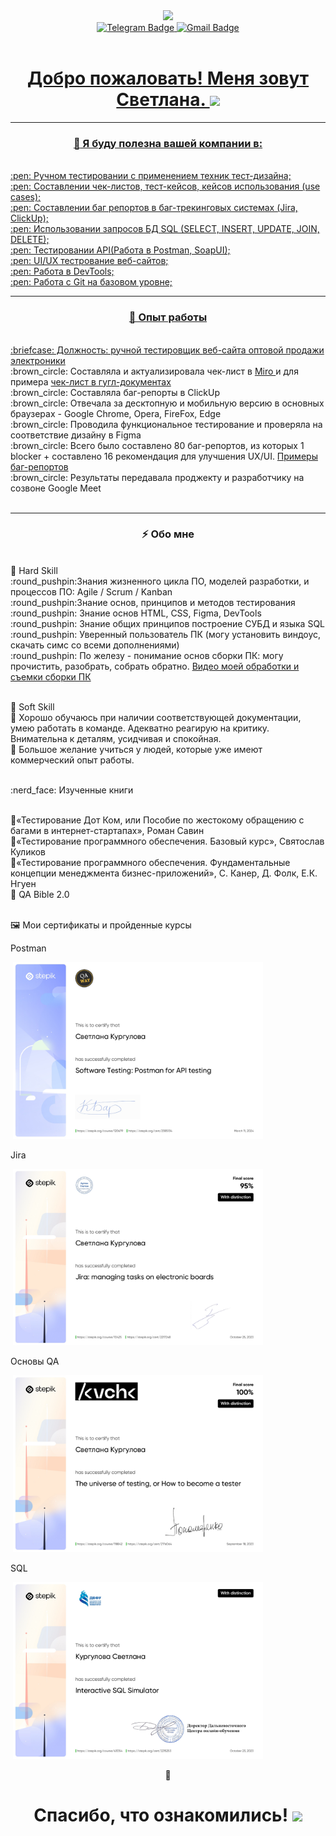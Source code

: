 <div id="header" align="center"> <img src="https://media.giphy.com/media/smGCEo5zsAXtK4bqAT/giphy.gif" width="100"/>
<div id="badges" align="center">
   <a href="https://t.me/whoa_1ana">
  <img src="https://img.shields.io/badge/Telegram-blue?style=for-the-badge&logo=Telegram&logoColor=white" alt="Telegram Badge"/>  
       <a href="mailto:kurgulovas@gmail.com">
  <img src="https://img.shields.io/badge/Gmail-red?style=for-the-badge&logo=Gmail&logoColor=white" alt="Gmail Badge"/> 

  <div>
   <a href="https://komarev.com/ghpvc/?username=kurgulana">
     <img src="https://komarev.com/ghpvc/?username=kurgulana" &style=flat-square&color=blue" alt=""/>
</div>

      
<h1>
 Добро пожаловать! Меня зовут Светлана.   <img src="https://media.giphy.com/media/hvRJCLFzcasrR4ia7z/giphy.gif" width="30px"/>
</h1>

---

### :raising_hand: Я буду полезна вашей компании в:
<div align="left">
<br>:pen: Ручном тестировании с применением техник тест-дизайна;
<br>:pen: Cоставлении чек-листов, тест-кейсов, кейсов использования (use cases);
<br>:pen: Составлении баг репортов в баг-трекинговых системах (Jira, ClickUp);
<br>:pen:  Использовании запросов БД SQL (SELECT, INSERT, UPDATE, JOIN, DELETE);
<br>:pen:  Тестировании API(Работа в Postman, SoapUI);
<br>:pen:  UI/UX тестрование веб-сайтов;
<br>:pen:  Работа в DevTools;
<br>:pen: Работа с Git на базовом уровне;
</div>

---

 ### 🤔 Опыт работы
 <div align="left">
<br> :briefcase: Должность: ручной тестировщик  <a href="https://str-mobile.ru/"> веб-сайта оптовой продажи электроники </a>
<br>	:brown_circle: Составляла и актуализировала чек-лист в  <a href="https://miro.com/app/board/uXjVNqmMPO8=/?share_link_id=375898136818"> Miro </a> и для примера  <a href= "https://docs.google.com/document/d/1xqbJx2A00msBbMOt6RuvHdZn6KPxWnN5YkJtsVE7HAc/edit?usp=sharing" >чек-лист в гугл-документах</a>
<br> 	:brown_circle: Составляла баг-репорты в ClickUp
<br> 	:brown_circle: Отвечала за десктопную и мобильную версию в основных браузерах - Google Chrome, Opera, FireFox, Edge
<br> 	:brown_circle: Проводила функциональное тестирование и проверяла на соответствие дизайну в Figma
<br> 	:brown_circle: Всего было составлено 80 баг-репортов, из которых 1 blocker + составлено 16 рекомендация для улучшения UX/UI. <a href="https://docs.google.com/document/d/1OKGu4jmNvaZweefVhEPWV9XmCg-KDNvgNal4l1dvBbI/edit?usp=sharing"> Примеры баг-репортов  </a> 
<br> 	:brown_circle: Результаты передавала проджекту и разработчику на созвоне Google Meet
</div>
<br>
<div align="center">

   </div>

---

###  ⚡ Обо мне
<div align="left">
<br>🔭 Hard Skill
<br> :round_pushpin:Знания жизненного цикла ПО, моделей разработки, и процессов ПО: Agile / Scrum / Kanban
<br> :round_pushpin:Знание основ, принципов и методов тестирования
<br> :round_pushpin:  Знание основ HTML, CSS, Figma, DevTools
<br> :round_pushpin: Знание общих принципов построение СУБД и языка SQL
<br> :round_pushpin: Уверенный пользователь ПК (могу установить виндоус, скачать симс со всеми дополнениями)
<br> :round_pushpin: По железу - понимание основ сборки ПК: могу прочистить, разобрать, собрать обратно. <a href="https://youtube.com/shorts/oFjAenYMlZ4?si=5dxo_paS8cZg34Ss"> Видео моей обработки и съемки сборки ПК  </a>

<br>🌱 Soft Skill
<br> :round_pushpin: Хорошо обучаюсь при наличии соответствующей документации, умею работать в команде. Адекватно реагирую на критику. Внимательна к деталям, усидчивая и спокойная.
<br> :round_pushpin: Большое желание учиться у людей, которые уже имеют коммерческий опыт работы.
</div>

<div align="left">
<br>:nerd_face: Изученные книги

<br> :round_pushpin:«Тестирование Дот Ком, или Пособие по жестокому обращению с багами в интернет-стартапах», Роман Савин
<br> :round_pushpin:«Тестирование программного обеспечения. Базовый курс», Святослав Куликов
<br> :round_pushpin:«Тестирование программного обеспечения. Фундаментальные концепции менеджмента бизнес-приложений», С. Канер, Д. Фолк, Е.К. Нгуен
<br> :round_pushpin: QA Bible 2.0

<br>:framed_picture: Мои сертификаты и пройденные курсы 

 <p>Postman</p>
<img class = "Postman">
	<img src="https://github.com/kurgulana/kurgulana/blob/main/postman_page-0001.jpg" width="400px">

<p> Jira</p>
<img class = "Jira">
	<img src="https://github.com/kurgulana/kurgulana/blob/main/jira_page-0001.jpg" width="400px"/>
 <p>Основы QA</p>
<img class = "Основы QA">
	<img src="https://github.com/kurgulana/kurgulana/blob/main/qa_page-0001.jpg" width="400px"/>
	
 <p>SQL</p>
<img class = "Основы QA">
	<img src="https://github.com/kurgulana/kurgulana/blob/main/sql_page-0001.jpg" width="400px"/>
	
</div>






   💬
<h1>
Спасибо, что ознакомились! 
  <img src="https://media.giphy.com/media/v1.Y2lkPTc5MGI3NjExdnJ6MTB3dmdwN2EzbHlnejQxOGx5aWxtN3ZoNnhxdmJ5cXVldThpaiZlcD12MV9pbnRlcm5hbF9naWZfYnlfaWQmY3Q9Zw/KEf7gXqvQ8B3SWnUid/giphy.gif)https://media.giphy.com/media/v1.Y2lkPTc5MGI3NjExdnJ6MTB3dmdwN2EzbHlnejQxOGx5aWxtN3ZoNnhxdmJ5cXVldThpaiZlcD12MV9pbnRlcm5hbF9naWZfYnlfaWQmY3Q9Zw/KEf7gXqvQ8B3SWnUid/giphy.gif" width="50px"/>
</h1>
